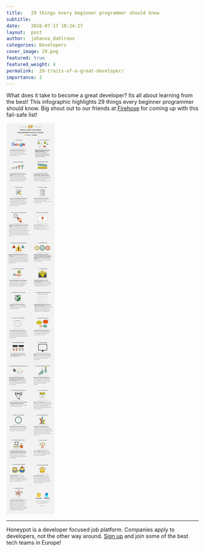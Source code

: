 ```yaml
---
title:   29 things every beginner programmer should know 
subtitle:
date:    2016-07-17 10:24:27
layout:  post
author:  johanna_dahlroos
categories: Developers
cover_image: 29.png
featured: true
featured_weight: 4
permalink:  29-traits-of-a-great-developer/
importance: 2
---
```


What does it take to become a great developer? Its all about learning from the best! This infographic highlights 29 things every beginner programmer should know. Big shout out to our friends at [Firehose][1] for coming up with this fail-safe list! 

<!--more-->



![traits of a successful developer](/assets/images/traits-of-a-successful-developer.png)

* * *

Honeypot is a developer focused job platform. Companies apply to developers, not the other way around. [Sign up][2] and join some of the best tech teams in Europe! 


[1]: https://www.thefirehoseproject.com/
[2]: www.honeypot.io